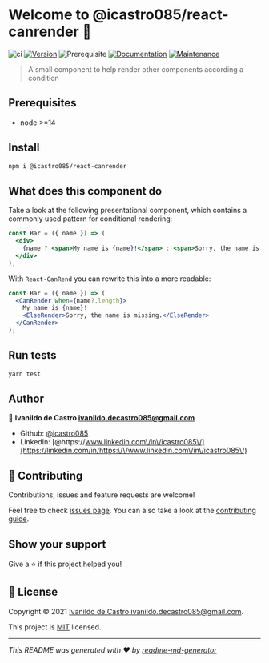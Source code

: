 # Welcome to @icastro085/react-canrender 👋
![ci](https://github.com/conventional-changelog/standard-version/workflows/ci/badge.svg)
[![Version](https://img.shields.io/npm/v/@icastro085/react-canrender.svg)](https://www.npmjs.com/package/@icastro085/react-canrender)
![Prerequisite](https://img.shields.io/badge/node-%3E%3D14-blue.svg)
[![Documentation](https://img.shields.io/badge/documentation-yes-brightgreen.svg)](https://github.com/icastro085/react-canrender#readme)
[![Maintenance](https://img.shields.io/badge/Maintained%3F-yes-green.svg)](https://github.com/icastro085/react-canrender/graphs/commit-activity)

> A small component to help render other components according a condition

## Prerequisites

- node >=14

## Install

```sh
npm i @icastro085/react-canrender
```

## What does this component do
Take a look at the following presentational component, which contains a commonly used pattern for conditional rendering:

```jsx
const Bar = ({ name }) => (
  <div>
    {name ? <span>My name is {name}!</span> : <span>Sorry, the name is missing.</span>}
  </div>
);
```

With `React-CanRend` you can rewrite this into a more readable:

```jsx
const Bar = ({ name }) => (
  <CanRender when={name?.length}>
    My name is {name}!
    <ElseRender>Sorry, the name is missing.</ElseRender>
  </CanRender>
);
```

## Run tests

```sh
yarn test
```

## Author

👤 **Ivanildo de Castro <ivanildo.decastro085@gmail.com>**

* Github: [@icastro085](https://github.com/icastro085)
* LinkedIn: [@https:\/\/www.linkedin.com\/in\/icastro085\/](https://linkedin.com/in/https:\/\/www.linkedin.com\/in\/icastro085\/)

## 🤝 Contributing

Contributions, issues and feature requests are welcome!

Feel free to check [issues page](https://github.com/icastro085/react-canrender/issues). You can also take a look at the [contributing guide](https://github.com/icastro085/react-canrender/blob/master/CONTRIBUTING.md).

## Show your support

Give a ⭐️ if this project helped you!


## 📝 License

Copyright © 2021 [Ivanildo de Castro <ivanildo.decastro085@gmail.com>](https://github.com/icastro085).

This project is [MIT](https://github.com/icastro085/react-canrender/blob/master/LICENSE) licensed.

***
_This README was generated with ❤️ by [readme-md-generator](https://github.com/kefranabg/readme-md-generator)_

